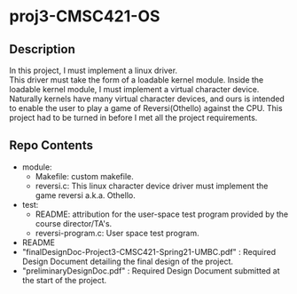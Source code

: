 # proj3-CMSC421-OS
## Description
In this project, I must implement a linux driver.<br> This driver must take the form of a loadable kernel module. Inside the loadable kernel module, I must implement a virtual character device. Naturally kernels have many virtual character devices, and ours is intended to enable the user to play a game of Reversi(Othello) against the CPU. This project had to be turned in before I met all the project requirements.
## Repo Contents
- module:<br>
    - Makefile: custom makefile.<br>
    - reversi.c: This linux character device driver must implement the game reversi a.k.a. Othello.<br>
- test:<br>
    - README: attribution for the user-space test program provided by the course director/TA's.<br>
    - reversi-program.c: User space test program.<br>
- README<br>
- "finalDesignDoc-Project3-CMSC421-Spring21-UMBC.pdf" : Required Design Document detailing the final design of the project.<br>
- "preliminaryDesignDoc.pdf" : Required Design Document submitted at the start of the project. <br>

